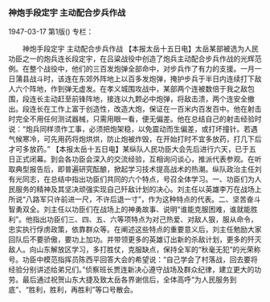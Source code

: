 ### 神炮手段定宇  主动配合步兵作战

1947-03-17
第1版()
专栏：

　　神炮手段定宇
    主动配合步兵作战
    【本报太岳十五日电】太岳某部被选为人民功臣之一的炮兵连长段定宇，在吕粱战役中创造了炮兵主动配合步兵作战的光辉范例。在整个战役中，他们的三百发炮弹全部命中，对步兵作了有力的支援。一月一日蒲县战斗时，该连在东郊外阵地上以百多发炮弹，掩护步兵于半日内连续打下敌人六个阵地，作到弹无虚发。在孝义城围攻战中，某部两个连被数倍于我之敌包围，段连长主动赶至前锋阵地，接连以九颗必中炮弹，将敌击溃，两个连安全撤出。段连长在工作上富于创造性，改造大炮，保证在一百米内百发百中。他在射击时完全不用任何测试器械，只需用眼一看，便无偏差。他在总结自己的射击经验时说：“炮兵同样须作工事，必须把炮架稳，以免震动而生偏差，或打坏撞针。若遇气候寒冷，可先用药将炮烘烘，防止炮被炸毁，在开始打时不宜多放药，打几下后才可多放药。”
    【本报太岳十五日电】某纵队人民功臣大会先后进行六天，已于五日正式闭幕。到会各功臣会深入的交流经验，互相询问谈心，推派代表参观。在听取典型报告后，即普遍研究酝酿，掀起学习技术提高战术的热潮。纵队政治主任刘有光同志，在总结中指出功臣们共同的六个特点，号召全体学习。一、功臣们为人民服务的精神及其坚决顽强实现自己歼敌计划的决心。刘主任以英雄李万在战场上所说“八路军只许前进一尺，不许后退一寸”，作为这种特点的代表。二、坚苦奋斗智勇双全。刘主任以功臣们在战场上的神勇故事、说明“谁能克服困难，谁就能胜利”。他指出功臣们三、四、五、六等项特点为对己热爱、对敌人狠，服从命令，忠实执行俘虏政策，依靠群众等。在阐述这些特点的重要意义后，刘主任勉励大家回队后不要骄傲，要功上加功。并带领更多的英雄订出新的杀敌计划，更多的歼灭敌人。向山东解放区学习，多打胜仗，克服缺点，保持全军的“秋毫无犯”的光荣称号。功臣中模范指挥员陈西平回答大会的希望说：“自己学会了村落战，回去要将经验分别讲述给弟兄们。”侦察班长贾连新决心遵守战场及群众纪律，建立更大的功劳。最后通过祝贺山东大捷及致太岳各界谢信后，全体高呼“为人民服务到底”、“胜利，胜利，再胜利”等口号散会。
